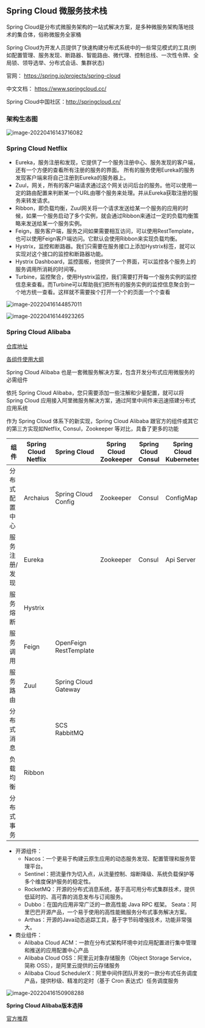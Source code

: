 ## Spring Cloud 微服务技术栈

Spring Cloud是分布式微服务架构的一站式解决方案，是多种微服务架构落地技术的集合体，俗称微服务全家桶

Spring Cloud为开发人员提供了快速构建分布式系统中的一些常见模式的工具(例如配置管理、服务发现、断路器、智能路由、微代理、控制总线、一次性令牌、全局锁、领导选举、分布式会话、集群状态)

官网： https://spring.io/projects/spring-cloud 

中文文档： https://www.springcloud.cc/ 

Spring Cloud中国社区：http://springcloud.cn/ 

### 架构生态图

![image-20220416143716082](assets/image-20220416143716082.png)

### Spring Cloud Netflix

- Eureka，服务注册和发现，它提供了一个服务注册中心、服务发现的客户端，还有一个方便的查看所有注册的服务的界面。 所有的服务使用Eureka的服务发现客户端来将自己注册到Eureka的服务器上。 
- Zuul，网关，所有的客户端请求通过这个网关访问后台的服务。他可以使用一定的路由配置来判断某一个URL由哪个服务来处理。并从Eureka获取注册的服务来转发请求。 
- Ribbon，即负载均衡，Zuul网关将一个请求发送给某一个服务的应用的时候，如果一个服务启动了多个实例，就会通过Ribbon来通过一定的负载均衡策略来发送给某一个服务实例。 
- Feign，服务客户端，服务之间如果需要相互访问，可以使用RestTemplate，也可以使用Feign客户端访问。它默认会使用Ribbon来实现负载均衡。 
- Hystrix，监控和断路器。我们只需要在服务接口上添加Hystrix标签，就可以实现对这个接口的监控和断路器功能。 
- Hystrix Dashboard，监控面板，他提供了一个界面，可以监控各个服务上的服务调用所消耗的时间等。 
- Turbine，监控聚合，使用Hystrix监控，我们需要打开每一个服务实例的监控信息来查看。而Turbine可以帮助我们把所有的服务实例的监控信息聚合到一个地方统一查看。这样就不需要挨个打开一个个的页面一个个查看

![image-20220416144857011](assets/image-20220416144857011.png)

![image-20220416144923265](assets/image-20220416144923265.png)

### Spring Cloud Alibaba

[仓库地址](https://github.com/alibaba/spring-cloud-alibaba/blob/2021.x/README-zh.md)

[各组件使用大纲](https://www.processon.com/view/link/60519545f346fb348a97c9d5#map)

Spring Cloud Alibaba 也是一套微服务解决方案，包含开发分布式应用微服务的必需组件

依托 Spring Cloud Alibaba，您只需要添加一些注解和少量配置，就可以将 Spring Cloud 应用接入阿里微服务解决方案，通过阿里中间件来迅速搭建分布式应用系统

作为 Spring Cloud 体系下的新实现，Spring Cloud Alibaba 跟官方的组件或其它的第三方实现如Netflix, Consul，Zookeeper 等对比，具备了更多的功能

| 组件           | Spring Cloud Netflix | Spring Cloud           | Spring Cloud Zookeeper | Spring Cloud Consul | Spring Cloud Kubernetes | Spring Cloud Alibaba |
| -------------- | -------------------- | ---------------------- | ---------------------- | ------------------- | ----------------------- | -------------------- |
| 分布式配置中心 | Archaius             | Spring Cloud Config    | Zookeeper              | Consul              | ConfigMap               | Nacos                |
| 服务注册/发现  | Eureka               |                        | Zookeeper              | Consul              | Api Server              | Nacos                |
| 服务熔断       | Hystrix              |                        |                        |                     |                         | Sentinel             |
| 服务调用       | Feign                | OpenFeign RestTemplate |                        |                     |                         | Dubbo RPC            |
| 服务路由       | Zuul                 | Spring Cloud Gateway   |                        |                     |                         | Dubbo PROXY          |
| 分布式消息     |                      | SCS RabbitMQ           |                        |                     |                         | SCS RocketMQ         |
| 负载均衡       | Ribbon               |                        |                        |                     |                         | Dubbo LB             |
| 分布式事务     |                      |                        |                        |                     |                         | Seata                |

- 开源组件：
  - Nacos：一个更易于构建云原生应用的动态服务发现、配置管理和服务管理平台。 
  - Sentinel：把流量作为切入点，从流量控制、熔断降级、系统负载保护等多个维度保护服务的稳定性。 
  - RocketMQ：开源的分布式消息系统，基于高可用分布式集群技术，提供低延时的、高可靠的消息发布与订阅服务。 
  - Dubbo：在国内应用非常广泛的一款高性能 Java RPC 框架。 Seata：阿里巴巴开源产品，一个易于使用的高性能微服务分布式事务解决方案。 
  - Arthas：开源的Java动态追踪工具，基于字节码增强技术，功能非常强大。
- 商业组件：
  - Alibaba Cloud ACM：一款在分布式架构环境中对应用配置进行集中管理和推送的应用配置中心产品
  - Alibaba Cloud OSS：阿里云对象存储服务（Object Storage Service，简称 OSS），是阿里云提供的云存储服务
  - Alibaba Cloud SchedulerX：阿里中间件团队开发的一款分布式任务调度产品，提供秒级、精准的定时（基于 Cron 表达式）任务调度服务

![image-20220416150908288](assets/image-20220416150908288.png)

**Spring Cloud Alibaba版本选择**

[官方推荐](https://github.com/alibaba/spring-cloud-alibaba/wiki/%E7%89%88%E6%9C%AC%E8%AF%B4%E6%98%8E)





